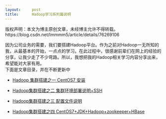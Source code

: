 ```yaml
---
layout:     post
title:      Hadoop学习系列篇说明
---
```

<div id="article_content" class="article_content clearfix csdn-tracking-statistics" data-pid="blog" data-mod="popu_307" data-dsm="post">
								<div class="article-copyright">
					版权声明：本文为博主原创文章，未经博主允许不得转载。					https://blog.csdn.net/lmmmm5/article/details/76269106				</div>
								            <div id="content_views" class="markdown_views prism-atom-one-dark">
							<!-- flowchart 箭头图标 勿删 -->
							<svg xmlns="http://www.w3.org/2000/svg" style="display: none;"><path stroke-linecap="round" d="M5,0 0,2.5 5,5z" id="raphael-marker-block" style="-webkit-tap-highlight-color: rgba(0, 0, 0, 0);"></path></svg>
							<p>因为公司业务的需要，我们要搭建Hadoop平台。作为之前对Hadoop一无所知的我，从最基本的开始，一点点的学习。在此过程中，很感谢前辈们在网上的经验的分享，让我少走了不少弯路。所以，我想把我的Hadoop相关学习内容分享出来，希望能对大家有用。 <br>
   下面是文章目录，并在不断更新中</p>

<ul>
<li><p><a href="http://blog.csdn.net/lmmmm5/article/details/74997288" rel="nofollow" title="Hadoop 集群搭建之一 CentOS7 安装 标签： centos虚拟机hadoop">Hadoop 集群搭建之一 CentOS7 安装</a></p></li>
<li><p><a href="http://blog.csdn.net/lmmmm5/article/details/75132931" rel="nofollow"> Hadoop集群搭建之二 集群环境部署说明+SSH</a></p></li>
<li><p><a href="http://blog.csdn.net/lmmmm5/article/details/75219289" rel="nofollow">Hadoop集群搭建之三 配置文件说明</a></p></li>
<li><p><a href="http://blog.csdn.net/lmmmm5/article/details/76256045" rel="nofollow">Hadoop集群搭建之四 CentOS7+JDK+Hadoop+zookeeper+HBase</a></p></li>
</ul>            </div>
						<link href="https://csdnimg.cn/release/phoenix/mdeditor/markdown_views-9e5741c4b9.css" rel="stylesheet">
                </div>